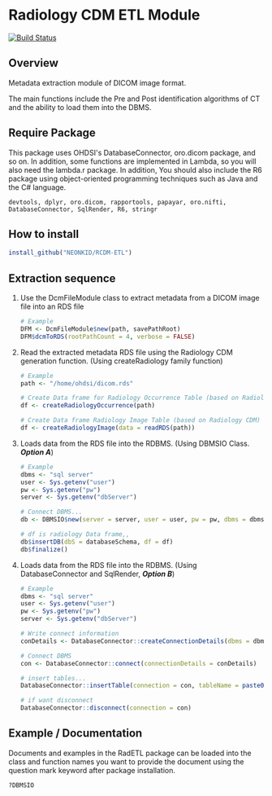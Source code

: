 # Radiology CDM ETL Module

[![Build Status](https://travis-ci.com/OHDSI/Radiology-CDM.svg?branch=master)](https://travis-ci.com/OHDSI/Radiology-CDM)



## Overview

Metadata extraction module of DICOM image format.

The main functions include the Pre and Post identification algorithms of CT and the ability to load them into the DBMS.

 

## Require Package

This package uses OHDSI's DatabaseConnector, oro.dicom package, and so on. In addition, some functions are implemented in Lambda, so you will also need the lambda.r package. In addition, You should also include the R6 package using object-oriented programming techniques such as Java and the C# language.

```
devtools, dplyr, oro.dicom, rapportools, papayar, oro.nifti, DatabaseConnector, SqlRender, R6, stringr
```



## How to install

```R
install_github("NEONKID/RCDM-ETL")
```



## Extraction sequence

1. Use the DcmFileModule class to extract metadata from a DICOM image file into an RDS file

   ```R
   # Example
   DFM <- DcmFileModule$new(path, savePathRoot)
   DFM$dcmToRDS(rootPathCount = 4, verbose = FALSE)
   ```

2. Read the extracted metadata RDS file using the Radiology CDM generation function. 
   (Using createRadiology family function)

   ```R
   # Example 
   path <- "/home/ohdsi/dicom.rds"
   
   # Create Data frame for Radiology Occurrence Table (based on Radiology CDM)
   df <- createRadiologyOccurrence(path)
   
   # Create Data frame Radiology Image Table (based on Radiology CDM)
   df <- createRadiologyImage(data = readRDS(path))
   ```

3. Loads data from the RDS file into the RDBMS. (Using DBMSIO Class. ***Option A***)

   ```R
   # Example
   dbms <- "sql server"
   user <- Sys.getenv("user")
   pw <- Sys.getenv("pw")
   server <- Sys.getenv("dbServer")
   
   # Connect DBMS...
   db <- DBMSIO$new(server = server, user = user, pw = pw, dbms = dbms)
   
   # df is radiology Data frame,,
   db$insertDB(dbS = databaseSchema, df = df)
   db$finalize()
   ```

4. Loads data from the RDS file into the RDBMS. (Using DatabaseConnector and SqlRender, ***Option B***)

   ```R
   # Example
   dbms <- "sql server"
   user <- Sys.getenv("user")
   pw <- Sys.getenv("pw")
   server <- Sys.getenv("dbServer")
   
   # Write connect information
   conDetails <- DatabaseConnector::createConnectionDetails(dbms = dbms, user = user, password = pw, server = server)
   
   # Connect DBMS
   con <- DatabaseConnector::connect(connectionDetails = conDetails)
   
   # insert tables...
   DatabaseConnector::insertTable(connection = con, tableName = paste0(databaseSchema, tbSchema), data = df)
   
   # if want disconnect
   DatabaseConnector::disconnect(connection = con)
   ```


## Example / Documentation

Documents and examples in the RadETL package can be loaded into the class and function names you want to provide the document using the question mark keyword after package installation.

```R
?DBMSIO
```

